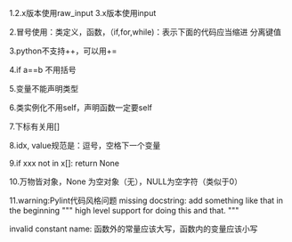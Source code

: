 1.2.x版本使用raw_input   3.x版本使用input

2.冒号使用：类定义，函数，（if,for,while)：表示下面的代码应当缩进
                   分离键值

3.python不支持++，可以用+=

4.if a==b 不用括号

5.变量不能声明类型

6.类实例化不用self，声明函数一定要self

7.下标有关用[]

8.idx, value规范是：逗号，空格下一个变量

9.if xxx not in x[]:
            return None

10.万物皆对象，None 为空对象（无），NULL为空字符（类似于0）

11.warning:Pylint代码风格问题
missing docstring: add something like that in the beginning
"""
high level support for doing this and that.
"""

invalid constant name:
函数外的常量应该大写，函数内的变量应该小写
